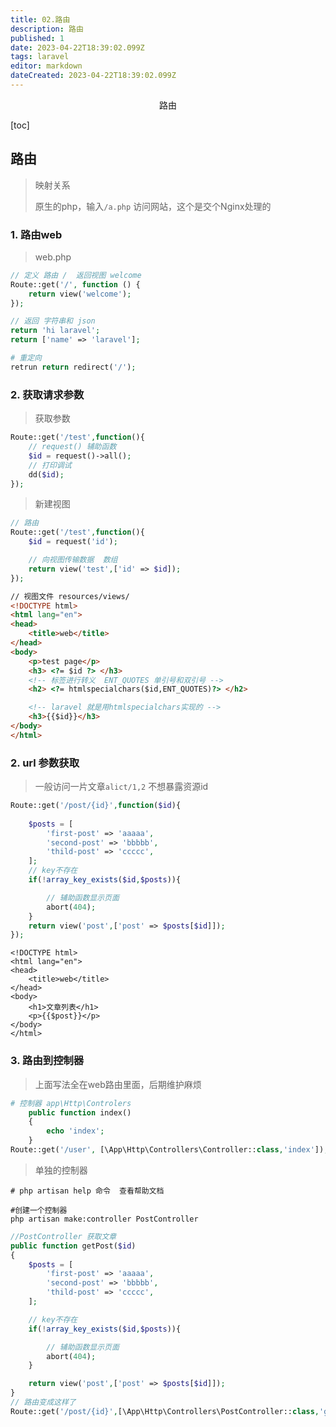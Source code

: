 ```yaml
---
title: 02.路由
description: 路由
published: 1
date: 2023-04-22T18:39:02.099Z
tags: laravel
editor: markdown
dateCreated: 2023-04-22T18:39:02.099Z
---
```


<center>路由</center>



[toc]





## 路由

> 映射关系
>
> 原生的php，输入`/a.php` 访问网站，这个是交个Nginx处理的



### 1. 路由web

> web.php

```php
// 定义 路由 /  返回视图 welcome
Route::get('/', function () {
    return view('welcome');
});

// 返回 字符串和 json   
return 'hi laravel';
return ['name' => 'laravel'];

# 重定向 
retrun return redirect('/');
```





### 2. 获取请求参数

> 获取参数

```php
Route::get('/test',function(){
    // request() 辅助函数 
    $id = request()->all();
    // 打印调试
    dd($id);
});
```

> 新建视图

```php
// 路由
Route::get('/test',function(){
    $id = request('id');

    // 向视图传输数据  数组
    return view('test',['id' => $id]);
});
```

```html
// 视图文件 resources/views/ 
<!DOCTYPE html>
<html lang="en">
<head>
    <title>web</title>
</head>
<body>
    <p>test page</p>
    <h3> <?= $id ?> </h3>
    <!-- 标签进行转义  ENT_QUOTES 单引号和双引号 -->
    <h2> <?= htmlspecialchars($id,ENT_QUOTES)?> </h2>

    <!-- laravel 就是用htmlspecialchars实现的 -->
    <h3>{{$id}}</h3>
</body>
</html>
```





### 2. url 参数获取

> 一般访问一片文章`alict/1,2` 不想暴露资源id

```php
Route::get('/post/{id}',function($id){
    
    $posts = [
        'first-post' => 'aaaaa',
        'second-post' => 'bbbbb',
        'thild-post' => 'ccccc',
    ];
    // key不存在
    if(!array_key_exists($id,$posts)){

        // 辅助函数显示页面
        abort(404);
    }
    return view('post',['post' => $posts[$id]]);
});
```

```php+HTML
<!DOCTYPE html>
<html lang="en">
<head>
    <title>web</title>
</head>
<body>
    <h1>文章列表</h1>
    <p>{{$post}}</p>
</body>
</html>
```



### 3. 路由到控制器

> 上面写法全在web路由里面，后期维护麻烦

```php
# 控制器 app\Http\Controlers
    public function index()
    {
        echo 'index';
    }
Route::get('/user', [\App\Http\Controllers\Controller::class,'index']);
```

> 单独的控制器

```shell
# php artisan help 命令  查看帮助文档

#创建一个控制器
php artisan make:controller PostController
```

```php
//PostController 获取文章
public function getPost($id)
{
    $posts = [
        'first-post' => 'aaaaa',
        'second-post' => 'bbbbb',
        'thild-post' => 'ccccc',
    ];

    // key不存在
    if(!array_key_exists($id,$posts)){

        // 辅助函数显示页面
        abort(404);
    }

    return view('post',['post' => $posts[$id]]);
}
// 路由变成这样了
Route::get('/post/{id}',[\App\Http\Controllers\PostController::class,'getPost']);
```





